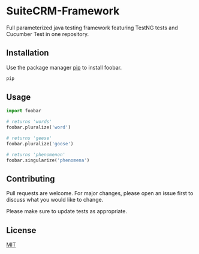 # SuiteCRM-Framework
Full parameterized java testing framework featuring TestNG tests and Cucumber Test in one repository.

## Installation

Use the package manager [pip](https://pip.pypa.io/en/stable/) to install foobar.

```bash
pip 
```

## Usage

```python
import foobar

# returns 'words'
foobar.pluralize('word')

# returns 'geese'
foobar.pluralize('goose')

# returns 'phenomenon'
foobar.singularize('phenomena')
```

## Contributing
Pull requests are welcome. For major changes, please open an issue first to discuss what you would like to change.

Please make sure to update tests as appropriate.

## License
[MIT](https://choosealicense.com/licenses/mit/)
